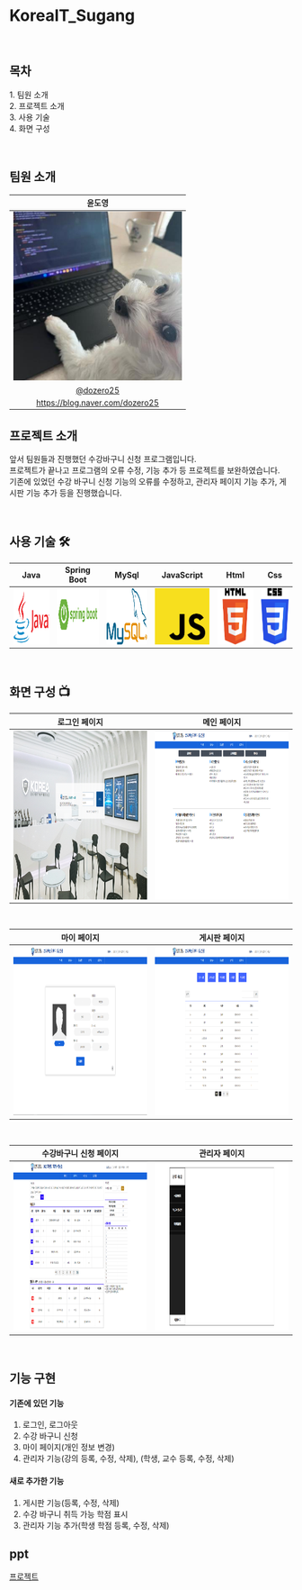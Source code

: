 # KoreaIT_Sugang

</br>

## 목차
<p>
  1. 팀원 소개</br>
  2. 프로젝트 소개</br>
  3. 사용 기술</br>
  4. 화면 구성</br>
</p>
</br>

## 팀원 소개
|      윤도영       |                                                                                                            
| :-----: | 
| <img src="/readme/images/123.jpg" width="300" height="300"/> | 
|   [@dozero25](https://github.com/dozero25)   |
|   https://blog.naver.com/dozero25   |


## 프로젝트 소개
<p>
앞서 팀원들과 진행했던 수강바구니 신청 프로그램입니다.</br>
프로젝트가 끝나고 프로그램의 오류 수정, 기능 추가 등 프로젝트를 보완하였습니다.</br>
기존에 있었던 수강 바구니 신청 기능의 오류를 수정하고, 관리자 페이지 기능 추가, 게시판 기능 추가 등을 진행했습니다. </br>
</p>
</br>

## 사용 기술 🛠
|    Java   | Spring Boot |  MySql   |  JavaScript   | Html | Css |
| :--------: | :--------: | :------: | :-----: | :--------: | :--------: |
|   <img src="/readme/images/java.png" width="200" height="100"/>  |   <img src="/readme/images/springboot.png" width="200" height="100"/>    | <img src="/readme/images/mysql.png" width="200" height="100"/> |  <img src="/readme/images/js.png" width="200" height="100"/> |   <img src="/readme/images/html.png" width="200" height="100"/>    |   <img src="/readme/images/css.png" width="150" height="100"/>   |

</br>

## 화면 구성 📺 
|로그인 페이지| 메인 페이지 |
|:---:|:---:|
|<img src="/readme/images/1.png" width="500" height="300"/>|<img src="/readme/images/2.png" width="500" height="300"/>|

</br>

|마이 페이지| 게시판 페이지 |
|:---:|:---:|
|<img src="/readme/images/3.png" width="500" height="300"/>|<img src="/readme/images/4.png" width="500" height="300"/>|

</br>

|수강바구니 신청 페이지| 관리자 페이지 |
|:---:|:---:|
|<img src="/readme/images/5.png" width="500" height="300"/>|<img src="/readme/images/6.png" width="500" height="300"/>|

</br>

## 기능 구현

#### 기존에 있던 기능
  1. 로그인, 로그아웃
  2. 수강 바구니 신청
  3. 마이 페이지(개인 정보 변경)
  4. 관리자 기능(강의 등록, 수정, 삭제), (학생, 교수 등록, 수정, 삭제)


#### 새로 추가한 기능
  1. 게시판 기능(등록, 수정, 삭제)
  2. 수강 바구니 취득 가능 학점 표시
  3. 관리자 기능 추가(학생 학점 등록, 수정, 삭제)

## ppt
<a href="/readme/ppt/개인-프로젝트_윤도영">프로젝트</a>
